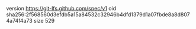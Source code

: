 version https://git-lfs.github.com/spec/v1
oid sha256:2f568560d3efdb5a15a84532c32946b4dfd1379d1a07fbde8a8d8074a74f4a73
size 529
